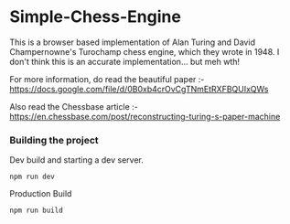 # Simple-Chess-Engine

This is a browser based implementation of Alan Turing and David Champernowne's Turochamp chess engine, which they wrote in 1948.
I don't think this is an accurate implementation... but meh wth!

For more information, do read the beautiful paper :-
https://docs.google.com/file/d/0B0xb4crOvCgTNmEtRXFBQUIxQWs

Also read the Chessbase article :- https://en.chessbase.com/post/reconstructing-turing-s-paper-machine

### Building the project

Dev build and starting a dev server.
```
npm run dev
``` 

Production Build
```
npm run build
```

